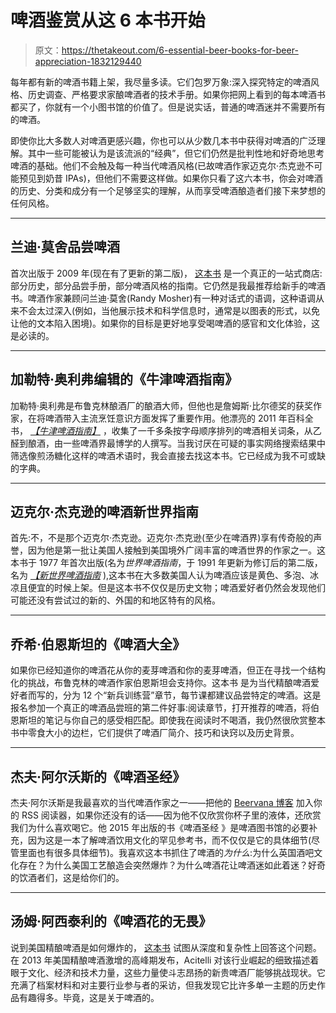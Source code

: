 # 啤酒鉴赏从这 6 本书开始

> 原文：<https://thetakeout.com/6-essential-beer-books-for-beer-appreciation-1832129440>

每年都有新的啤酒书籍上架，我尽量多读。它们包罗万象:深入探究特定的啤酒风格、历史调查、严格要求家酿啤酒者的技术手册。如果你把网上看到的每本啤酒书都买了，你就有一个小图书馆的价值了。但是说实话，普通的啤酒迷并不需要所有的啤酒。



即使你比大多数人对啤酒更感兴趣，你也可以从少数几本书中获得对啤酒的广泛理解。其中一些可能被认为是该流派的“经典”，但它们仍然是批判性地和好奇地思考啤酒的基础。他们不会触及每一种当代啤酒风格(已故啤酒作家迈克尔·杰克逊不可能预见到奶昔 IPAs)，但他们不需要这样做。如果你只看了这六本书，你会对啤酒的历史、分类和成分有一个足够坚实的理解，从而享受啤酒酿造者们接下来梦想的任何风格。

* * *

## 兰迪·莫舍品尝啤酒

首次出版于 2009 年(现在有了更新的第二版)， [这本书](https://www.amazon.com/Tasting-Beer-Insiders-Worlds-Greatest/dp/1603420894?asc_campaign=InlineText&asc_refurl=https://thetakeout.com/6-essential-beer-books-for-beer-appreciation-1832129440&asc_source=&tag=kinjatakeoutlink-20) 是一个真正的一站式商店:部分历史，部分品尝手册，部分啤酒风格的指南。它仍然是我最推荐给新手的啤酒书。啤酒作家兼顾问兰迪·莫舍(Randy Mosher)有一种对话式的语调，这种语调从来不会太过深入(例如，当他展示技术和科学信息时，通常是以图表的形式，以免让他的文本陷入困境)。如果你的目标是更好地享受喝啤酒的感官和文化体验，这是必读的。

* * *

## 加勒特·奥利弗编辑的《牛津啤酒指南》

加勒特·奥利弗是布鲁克林酿酒厂的酿酒大师，但他也是詹姆斯·比尔德奖的获奖作家，在将啤酒带入主流烹饪意识方面发挥了重要作用。他漂亮的 2011 年百科全书， [*【牛津啤酒指南】*](https://www.amazon.com/Oxford-Companion-Beer-Hardcover/dp/0195367138?asc_campaign=InlineText&asc_refurl=https://thetakeout.com/6-essential-beer-books-for-beer-appreciation-1832129440&asc_source=&tag=kinjatakeoutlink-20) ，收集了一千多条按字母顺序排列的啤酒相关词条，从乙醛到酿酒，由一些啤酒界最博学的人撰写。当我讨厌在可疑的事实网络搜索结果中筛选像煎汤糖化这样的啤酒术语时，我会直接去找这本书。它已经成为我不可或缺的字典。

* * *

## 迈克尔·杰克逊的啤酒新世界指南

首先:不，不是那个迈克尔·杰克逊。迈克尔·杰克逊(至少在啤酒界)享有传奇般的声誉，因为他是第一批让美国人接触到美国境外广阔丰富的啤酒世界的作家之一。这本书于 1977 年首次出版(名为*世界啤酒指南*，于 1991 年更新为修订后的第二版，名为 [*【新世界啤酒指南*](https://www.amazon.com/New-World-Guide-Beer/dp/0762400919/?asc_campaign=InlineText&asc_refurl=https://thetakeout.com/6-essential-beer-books-for-beer-appreciation-1832129440&asc_source=&tag=kinjatakeoutlink-20) ),这本书在大多数美国人认为啤酒应该是黄色、多泡、冰凉且便宜的时候上架。但是这本书不仅仅是历史文物；啤酒爱好者仍然会发现他们可能还没有尝试过的新的、外国的和地区特有的风格。

* * *

## 乔希·伯恩斯坦的《啤酒大全》

如果你已经知道你的啤酒花从你的麦芽啤酒和你的麦芽啤酒，但正在寻找一个结构化的挑战，布鲁克林的啤酒作家伯恩斯坦会支持你。这本书 是为当代精酿啤酒爱好者而写的，分为 12 个“新兵训练营”章节，每节课都建议品尝特定的啤酒。这是报名参加一个真正的啤酒品尝班的第二件好事:阅读章节，打开推荐的啤酒，将伯恩斯坦的笔记与你自己的感受相匹配。即使我在阅读时不喝酒，我仍然很欣赏整本书中零食大小的边栏，它们提供了啤酒厂简介、技巧和诀窍以及历史背景。

* * *

## 杰夫·阿尔沃斯的《啤酒圣经》

杰夫·阿尔沃斯是我最喜欢的当代啤酒作家之一——把他的 [Beervana 博客](https://www.beervanablog.com/) 加入你的 RSS 阅读器，如果你还没有的话——因为他不仅欣赏你杯子里的液体，还欣赏我们为什么喜欢喝它。他 2015 年出版的书《啤酒圣经 》是啤酒图书馆的必要补充，因为这是一本了解啤酒饮用文化的罕见参考书，而不仅仅是它的具体细节(尽管里面也有很多具体细节)。我喜欢这本书抓住了啤酒的*为什么*:为什么英国酒吧文化存在？为什么美国工艺酿造会突然爆炸？为什么啤酒花让啤酒迷如此着迷？好奇的饮酒者们，这是给你们的。

* * *

## 汤姆·阿西泰利的《啤酒花的无畏》

说到美国精酿啤酒是如何爆炸的， [这本书](https://www.amazon.com/Audacity-Hops-History-Americas-Revolution/dp/1613737084?asc_campaign=InlineText&asc_refurl=https://thetakeout.com/6-essential-beer-books-for-beer-appreciation-1832129440&asc_source=&tag=kinjatakeoutlink-20) 试图从深度和复杂性上回答这个问题。在 2013 年美国精酿啤酒激增的高峰期发布，Acitelli 对该行业崛起的细致描述着眼于文化、经济和技术力量，这些力量使斗志昂扬的新贵啤酒厂能够挑战现状。它充满了档案材料和对主要行业参与者的采访，但我发现它比许多单一主题的历史作品有趣得多。毕竟，这是关于啤酒的。